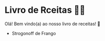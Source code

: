 # Livro de Rceitas :woman_cook:

Olá! Bem vindo(a) ao nosso livro de receitas! :handshake:

- Strogonoff de Frango

  